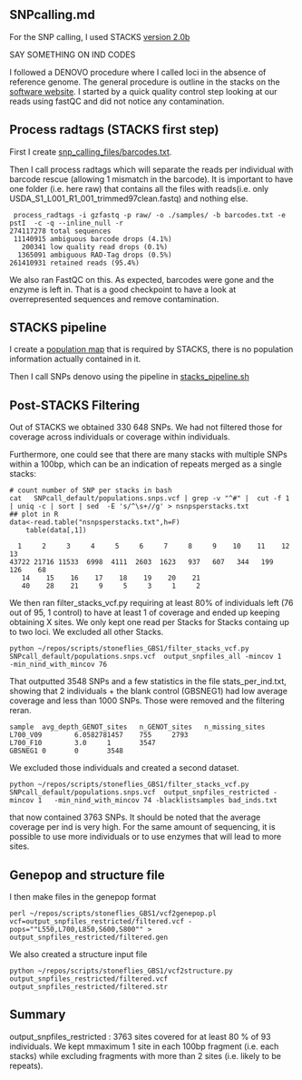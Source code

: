 ## SNPcalling.md


For the SNP calling, I used STACKS [version 2.0b](http://catchenlab.life.illinois.edu/stacks/)

SAY SOMETHING ON IND CODES


I followed a DENOVO procedure where I called loci in the absence of reference genome. The general procedure is outline in the stacks on the [software website](http://catchenlab.life.illinois.edu/stacks/manual/). I started by a quick quality control step looking at our reads using fastQC and did not notice any contamination.



## Process radtags (STACKS first step)

First I create [snp_calling_files/barcodes.txt](snp_calling_files/barcodes.txt).

Then I call process radtags which will separate the reads per individual with barcode rescue (allowing 1 mismatch in the barcode). It is important to have one folder (i.e. here raw) that contains all the files with reads(i.e. only USDA_S1_L001_R1_001_trimmed97clean.fastq) and nothing else.


```
 process_radtags -i gzfastq -p raw/ -o ./samples/ -b barcodes.txt -e pstI  -c -q --inline_null -r
274117278 total sequences
 11140915 ambiguous barcode drops (4.1%)
   200341 low quality read drops (0.1%)
  1365091 ambiguous RAD-Tag drops (0.5%)
261410931 retained reads (95.4%)
```

We also ran FastQC on this. As expected, barcodes were gone and the enzyme is left in. That is a good checkpoint to have a look at overrepresented sequences and remove contamination.


## STACKS pipeline

I create a [population map](snp_calling_files/popmap.txt) that is required by STACKS, there is no population information actually contained in it.

Then I call SNPs denovo using the pipeline in [stacks_pipeline.sh](stacks_pipeline.sh)

## Post-STACKS Filtering

Out of STACKS we obtained 330 648 SNPs. We had not filtered those for coverage across individuals or coverage within individuals.

Furthermore, one could see that there are many stacks with multiple SNPs within a 100bp, which can be an indication of repeats merged as a single stacks:

```
# count number of SNP per stacks in bash
cat   SNPcall_default/populations.snps.vcf | grep -v "^#" |  cut -f 1 | uniq -c | sort | sed  -E 's/^\s+//g' > nsnpsperstacks.txt
## plot in R
data<-read.table("nsnpsperstacks.txt",h=F)
	table(data[,1])

  1     2     3     4     5     6     7     8     9    10    11    12    13
43722 21716 11533  6998  4111  2603  1623   937   607   344   199   126    68
   14    15    16    17    18    19    20    21
   40    28    21     9     5     3     1     2
```


We then ran filter_stacks_vcf.py requiring at least 80% of individuals left (76 out of 95, 1 control) to have at least 1 of coverage and ended up keeping obtaining X sites. We only kept one read per Stacks for Stacks containg up to two loci. We excluded all other Stacks.

```
python ~/repos/scripts/stoneflies_GBS1/filter_stacks_vcf.py SNPcall_default/populations.snps.vcf  output_snpfiles_all -mincov 1   -min_nind_with_mincov 76 
```

That outputted 3548 SNPs and a few statistics in the file stats_per_ind.txt,  showing that 2 individuals + the blank control (GBSNEG1) had low average coverage and less than 1000 SNPs. Those were removed and the filtering reran.	

```
sample  avg_depth_GENOT_sites   n_GENOT_sites   n_missing_sites
L700_V09        6.0582781457    755     2793
L700_F10        3.0     1       3547
GBSNEG1 0       0       3548

```

We excluded those individuals and created a second dataset.

```
python ~/repos/scripts/stoneflies_GBS1/filter_stacks_vcf.py SNPcall_default/populations.snps.vcf  output_snpfiles_restricted -mincov 1   -min_nind_with_mincov 74 -blacklistsamples bad_inds.txt
```

that now contained 3763 SNPs. It should be noted that the average coverage per ind is very high. For the same amount of sequencing, it is possible to use more individuals or to use enzymes that will lead to more sites.

## Genepop and structure file 


I then make files in the genepop format


```
perl ~/repos/scripts/stoneflies_GBS1/vcf2genepop.pl vcf=output_snpfiles_restricted/filtered.vcf -pops=""L550,L700,L850,S600,S800"" >  output_snpfiles_restricted/filtered.gen

```
We also created a structure input file

```
python ~/repos/scripts/stoneflies_GBS1/vcf2structure.py output_snpfiles_restricted/filtered.vcf output_snpfiles_restricted/filtered.str
```


## Summary 

output_snpfiles_restricted : 3763 sites covered for at least 80 % of 93 individuals. We kept mmaximum 1 site in each 100bp fragment (i.e. each stacks) while excluding fragments with more than 2 sites (i.e. likely to be repeats).